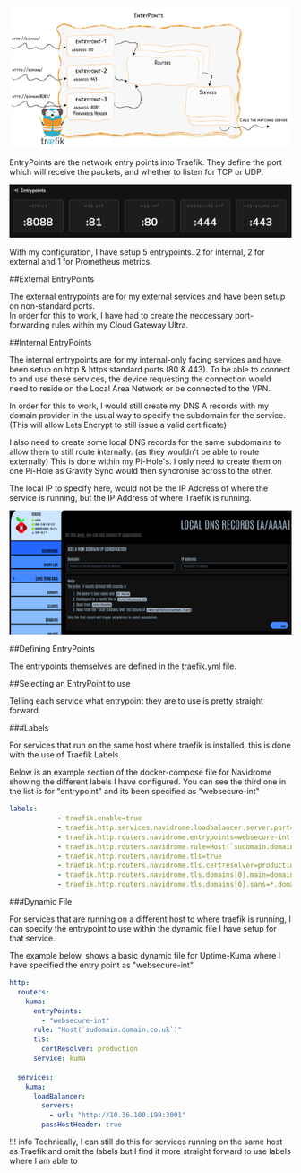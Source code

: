 
![](images/entrypoints.png)

EntryPoints are the network entry points into Traefik. They define the port which will receive the packets, and whether to listen for TCP or UDP.

![](<images/traefik entrypoints.png>)

With my configuration, I have setup 5 entrypoints.  2 for internal, 2 for external and 1 for Prometheus metrics. 

##External EntryPoints

The external entrypoints are for my external services and have been setup on non-standard ports.  
In order for this to work, I have had to create the neccessary port-forwarding rules within my Cloud Gateway Ultra.

##Internal EntryPoints

The internal entrypoints are for my internal-only facing services and have been setup on http & https standard ports (80 & 443).  To be able to connect to and use these services, the device requesting the connection would need to reside on the Local Area Network or be connected to the VPN.

In order for this to work, I would still create my DNS A records with my domain provider in the usual way to specify the subdomain for the service.  (This will allow Lets Encrypt to still issue a valid certificate)  

I also need to create some local DNS records for the same subdomains to allow them to still route internally. (as they wouldn't be able to route externally)  This is done within my Pi-Hole's.  I only need to create them on one Pi-Hole as Gravity Sync would then syncronise across to the other.  

The local IP to specify here, would not be the IP Address of where the service is running, but the IP Address of where Traefik is running.

![](<images/pihole dns.png>)

##Defining EntryPoints

The entrypoints themselves are defined in the [traefik.yml](https://docs.xanderman.co.uk/traefik/#traefikyml) file.

##Selecting an EntryPoint to use

Telling each service what entrypoint they are to use is pretty straight forward.

###Labels

For services that run on the same host where traefik is installed, this is done with the use of Traefik Labels.

Below is an example section of the docker-compose file for Navidrome showing the different labels I have configured.  You can see the third one in the list is for "entrypoint" and its been specified as "websecure-int"

```yaml
labels:
            - traefik.enable=true
            - traefik.http.services.navidrome.loadbalancer.server.port=4533
            - traefik.http.routers.navidrome.entrypoints=websecure-int
            - traefik.http.routers.navidrome.rule=Host(`sudomain.domain.co.uk`)
            - traefik.http.routers.navidrome.tls=true
            - traefik.http.routers.navidrome.tls.certresolver=production
            - traefik.http.routers.navidrome.tls.domains[0].main=domain.co.uk
            - traefik.http.routers.navidrome.tls.domains[0].sans=*.domain.co.uk
```

###Dynamic File

For services that are running on a different host to where traefik is running, I can specify the entrypoint to use within the dynamic file I have setup for that service.

The example below, shows a basic dynamic file for Uptime-Kuma where I have specified the entry point as "websecure-int"

```yaml
http:
  routers:
    kuma:
      entryPoints:
        - "websecure-int"
      rule: "Host(`sudomain.domain.co.uk`)"
      tls:
        certResolver: production
      service: kuma

  services:
    kuma:
      loadBalancer:
        servers:
          - url: "http://10.36.100.199:3001"
        passHostHeader: true
```

!!! info
    Technically, I can still do this for services running on the same host as Traefik and omit the labels but I find it more straight forward to use labels where I am able to
